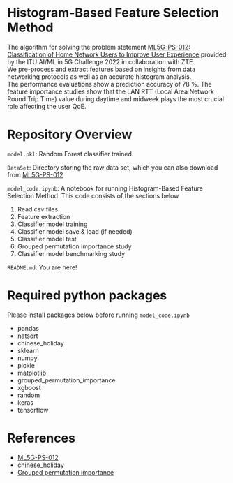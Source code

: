# Histogram-Based Feature Selection Method
The algorithm for solving the problem stetement [ML5G-PS-012: Classification of Home Network Users to Improve User Experience](https://challenge.aiforgood.itu.int/match/matchitem/73/) provided by the ITU AI/ML in 5G Challenge 2022 in collaboration with ZTE.\
We pre-process and extract features based on insights from data networking protocols as well as an accurate histogram analysis.\
The performance evaluations show a prediction accuracy of 78 %. The feature importance studies show that the LAN RTT (Local Area Network Round Trip Time) value during daytime and midweek plays the most crucial role affecting the user QoE.

# Repository Overview
`model.pkl`: Random Forest classifier trained.

`DataSet`: Directory storing the raw data set, which you can also download from [ML5G-PS-012](https://challenge.aiforgood.itu.int/match/matchitem/73/)

`model_code.ipynb`: A notebook for running Histogram-Based Feature Selection Method. This code consists of the sections below
1. Read csv files
2. Feature extraction
3. Classifier model training
4. Classifier model save & load (if needed)
5. Classifier model test
6. Grouped permutation importance study
7. Classifier model benchmarking study

`README.md`: You are here!

# Required python packages
Please install packages below before running `model_code.ipynb`
- pandas
- natsort
- chinese_holiday
- sklearn
- numpy
- pickle
- matplotlib
- grouped_permutation_importance
- xgboost
- random
- keras
- tensorflow

# References
- [ML5G-PS-012](https://challenge.aiforgood.itu.int/match/matchitem/73/)
- [chinese_holiday](https://pypi.org/project/Chinese-holiday/)
- [Grouped permutation importance](https://github.com/lucasplagwitz/grouped_permutation_importance)